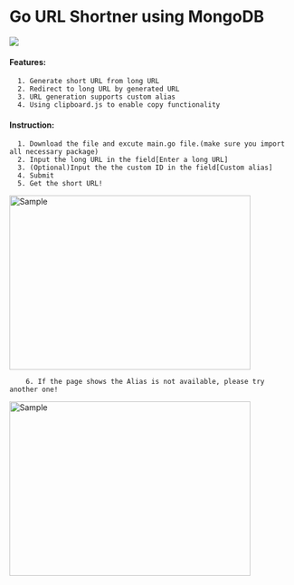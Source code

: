 # **Go URL Shortner using MongoDB**

<p align="left">
    <img src="https://i.imgur.com/z2YPfa2.png">
    <p align="left">
</p>

#### Features:
      1. Generate short URL from long URL
      2. Redirect to long URL by generated URL
      3. URL generation supports custom alias
      4. Using clipboard.js to enable copy functionality
 
 
#### Instruction:
      1. Download the file and excute main.go file.(make sure you import all necessary package)
      2. Input the long URL in the field[Enter a long URL]
      3. (Optional)Input the the custom ID in the field[Custom alias]
      4. Submit
      5. Get the short URL!
     
<p align="left">
    <img src="https://i.imgur.com/B7Q47kh.png" alt="Sample"  width="426" height="308" >
    <p align="left">
</p> 

```
    6. If the page shows the Alias is not available, please try another one!
```
<p align="left">
    <img src="https://i.imgur.com/lbBe18Z.png" alt="Sample"  width="426" height="308" >
</p> 
